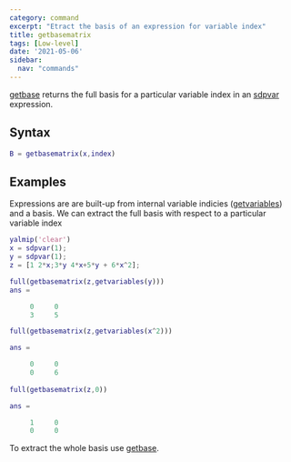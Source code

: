 ```yaml
---
category: command
excerpt: "Etract the basis of an expression for variable index"
title: getbasematrix
tags: [Low-level]
date: '2021-05-06'
sidebar:
  nav: "commands"
---
```


[getbase](/command/getbasematrix) returns the full basis for a particular variable index in an [sdpvar](/command/sdpvar) expression.

## Syntax

````matlab
B = getbasematrix(x,index)
````

## Examples

Expressions are are built-up from internal variable indicies ([getvariables](/command/getvariables)) and a basis. We can extract the full basis with respect to a particular variable index

````matlab
yalmip('clear')
x = sdpvar(1);
y = sdpvar(1);
z = [1 2*x;3*y 4*x+5*y + 6*x^2];

full(getbasematrix(z,getvariables(y)))
ans =

     0     0
     3     5

full(getbasematrix(z,getvariables(x^2)))

ans =

     0     0
     0     6
     
full(getbasematrix(z,0))     

ans =

     1     0
     0     0
````

To extract the whole basis use [getbase](/command/getbase).
